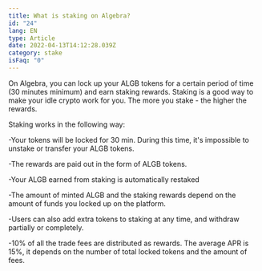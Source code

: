 ```yaml
---
title: What is staking on Algebra?
id: "24"
lang: EN
type: Article
date: 2022-04-13T14:12:28.039Z
category: stake
isFaq: "0"
---
```

On Algebra, you can lock up your ALGB tokens for a certain period of time (30 minutes minimum) and earn staking rewards. Staking is a good way to make your idle crypto work for you. The more you stake - the higher the rewards.

Staking works in the following way:

\-Your tokens will be locked for 30 min. During this time, it's impossible to unstake or transfer your ALGB tokens.

\-The rewards are paid out in the form of ALGB tokens.

\-Your ALGB earned from staking is automatically restaked 

\-The amount of minted ALGB and the staking rewards depend on the amount of funds you locked up on the platform. 

\-Users can also add extra tokens to staking at any time, and withdraw partially or completely.

\-10% of all the trade fees are distributed as rewards. The average APR is 15%, it depends on the number of total locked tokens and the amount of fees.